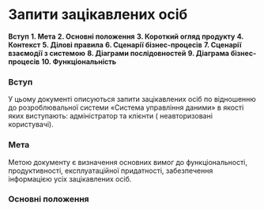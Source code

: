 # Запити зацікавлених осіб

**Вступ**
**1. Мета**
**2. Основні положення**
**3. Короткий огляд продукту**
**4. Контекст**
**5. Ділові правила**
**6. Сценарії бізнес-процесів**
**7. Сценарії взаємодії з системою**
**8. Діаграми послідовностей**
**9. Діаграма бізнес-процесів**
**10. Функціональність**





### Вступ

У цьому документі описуються запити зацікавлених осіб по відношенню до розроблювальної системи «Система управління даними» в якості яких виступають: адміністратор та клієнти ( неавторизовані користувачі).



### Мета

Метою документу є визначення основних вимог до функціональності, продуктивності, експлуатаційної придатності, забезпечення інформацією усіх зацікавлених осіб.

### Основні положення




